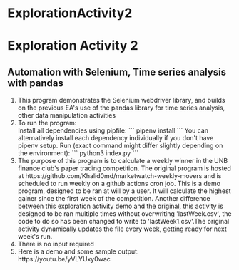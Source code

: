 # ExplorationActivity2
<h1>Exploration Activity 2</h1>
<h2>Automation with Selenium, Time series analysis with pandas</h2>
<ol>
    <li>This program demonstrates the Selenium webdriver library, and builds on the previous EA's use of the pandas library for time series analysis, other data manipulation activities</li>
    <li>To run the program:
    </li>
    Install all dependencies using pipfile:
    ```
    pipenv install
    ```
    You can alternatively install each dependency individually if you don't have pipenv setup.
    Run (exact command might differ slightly depending on the environment): 
    ```
    python3 index.py
    ```
    <li>The purpose of this program is to calculate a weekly winner in the UNB finance club's paper trading competition. The original program is hosted at https://github.com/Khalid0md/marketwatch-weekly-movers and is scheduled to run weekly on a github actions cron job. This is a demo program, designed to be ran at will by a user. It will calculate the highest gainer since the first week of the competition. Another difference between this exploration activity demo and the original, this activity is designed to be ran multiple times without overwriting 'lastWeek.csv', the code to do so has been changed to write to 'lastWeek1.csv'.The original activity dynamically updates the file every week, getting ready for next week's run.</li>
    <li>There is no input required</li>
    <li>Here is a demo and some sample output: https://youtu.be/yVLYUxy0wac</li>
</ol>